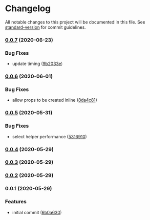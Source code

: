 # Changelog

All notable changes to this project will be documented in this file. See [standard-version](https://github.com/conventional-changelog/standard-version) for commit guidelines.

### [0.0.7](https://github.com/therealparmesh/use-react-saga/compare/v0.0.6...v0.0.7) (2020-06-23)

### Bug Fixes

- update timing ([9b2033e](https://github.com/therealparmesh/use-react-saga/commit/9b2033e353c4e2b669f78b1c47d211d99d31a022))

### [0.0.6](https://github.com/therealparmesh/use-react-saga/compare/v0.0.5...v0.0.6) (2020-06-01)

### Bug Fixes

- allow props to be created inline ([8da4c81](https://github.com/therealparmesh/use-react-saga/commit/8da4c815e5e225741f68dac68bb6ab31170c266a))

### [0.0.5](https://github.com/therealparmesh/use-react-saga/compare/v0.0.4...v0.0.5) (2020-05-31)

### Bug Fixes

- select helper performance ([5316910](https://github.com/therealparmesh/use-react-saga/commit/53169100b648c821b5101d4df4b2b2dcf786bf6e))

### [0.0.4](https://github.com/therealparmesh/use-react-saga/compare/v0.0.3...v0.0.4) (2020-05-29)

### [0.0.3](https://github.com/therealparmesh/use-react-saga/compare/v0.0.2...v0.0.3) (2020-05-29)

### [0.0.2](https://github.com/therealparmesh/use-react-saga/compare/v0.0.1...v0.0.2) (2020-05-29)

### 0.0.1 (2020-05-29)

### Features

- initial commit ([6b0a630](https://github.com/therealparmesh/use-react-saga/commit/6b0a630e1980df09c760e2b17ac05606c17f5489))
